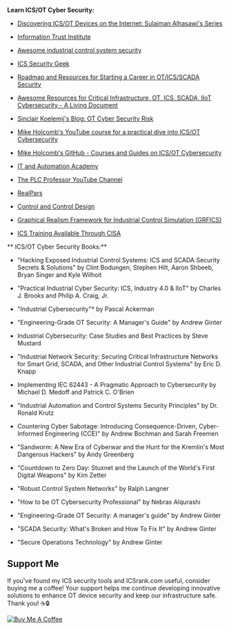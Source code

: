 **Learn ICS/OT Cyber Security:**
- [Discovering ICS/OT Devices on the Internet: Sulaiman Alhasawi's Series](https://zerontek.com/zt/category/ot-hunt/)

- [Information Trust Institute ](https://github.com/ITI/ICS-Security-Tools/tree/master/guides)

-  [Awesome industrial control system security](https://github.com/hslatman/awesome-industrial-control-system-security)

- [ICS Security Geek](https://github.com/Ka0sKl0wN/ICS-Security-Study-Resources)

- [Roadmap and Resources for Starting a Career in OT/ICS/SCADA Security](https://www.linkedin.com/posts/manjunathhiregange_otsecurity-otcybersecurity-icssecurity-activity-7043800232131788800-FA-W/?utm_source=share&utm_medium=member_android)

- [Awesome Resources for Critical Infrastructure, OT, ICS, SCADA, IIoT Cybersecurity - A Living Document](https://www.linkedin.com/pulse/awesome-resources-critical-infrastructure-living-document-gary-kong%3FtrackingId=sxWYC%252BWhS1SWg14wlwBwuw%253D%253D/?trackingId=sxWYC%2BWhS1SWg14wlwBwuw%3D%3D)
- [Sinclair Koelemij's Blog: OT Cyber Security Risk](https://otcybersecurity.blog)
- [Mike Holcomb's YouTube course for a practical dive into ICS/OT Cybersecurity](https://www.youtube.com/@utilsec)
- [Mike Holcomb's GitHub - Courses and Guides on ICS/OT Cybersecurity](https://github.com/utilsec)
- [IT and Automation Academy](https://www.youtube.com/@ITandAutomationAcademy)
- [The PLC Professor YouTube Channel](https://www.youtube.com/@plcprofessor)
- [RealPars](https://www.youtube.com/@realpars)
- [Control and Control Design ](https://www.youtube.com/@ControlControlDesign)
- [Graphical Realism Framework for Industrial Control Simulation (GRFICS)  ](https://github.com/Fortiphyd/GRFICSv2)
- [ICS Training Available Through CISA  ](https://www.cisa.gov/resources-tools/programs/ics-training-available-through-cisa)

** ICS/OT Cyber Security Books:**
- "Hacking Exposed Industrial Control Systems: ICS and SCADA Security Secrets & Solutions" by Clint Bodungen, Stephen Hilt, Aaron Shbeeb, Bryan Singer and Kyle Wilhoit

- "Practical Industrial Cyber Security: ICS, Industry 4.0 & IIoT" by Charles J. Brooks and Philip A. Craig, Jr.

- "Industrial Cybersecurity"* by Pascal Ackerman

- "Engineering-Grade OT Security: A Manager's Guide" by Andrew Ginter

- Industrial Cybersecurity: Case Studies and Best Practices by Steve Mustard

- "Industrial Network Security: Securing Critical Infrastructure Networks for Smart Grid, SCADA, and Other Industrial Control Systems" by Eric D. Knapp

- Implementing IEC 62443 - A Pragmatic Approach to Cybersecurity by Michael D. Medoff and Patrick C. O'Brien

- "Industrial Automation and Control Systems Security Principles" by Dr. Ronald Krutz

- Countering Cyber Sabotage: Introducing Consequence-Driven, Cyber-Informed Engineering (CCE)" by Andrew Bochman and Sarah Freemen

- "Sandworm: A New Era of Cyberwar and the Hunt for the Kremlin's Most Dangerous Hackers" by Andy Greenberg

- "Countdown to Zero Day: Stuxnet and the Launch of the World's First Digital Weapons" by Kim Zetter

- "Robust Control System Networks" by Ralph Langner

- "How to be OT Cybersecurity Professional" by Nebras Alqurashi

- "Engineering-Grade OT Security: A manager's guide" by  Andrew Ginter

- "SCADA Security: What's Broken and How To Fix It"  by  Andrew Ginter

- "Secure Operations Technology" by  Andrew Ginter








  


<h2>Support Me</h2>
<p>If you've found my ICS security tools and ICSrank.com useful, consider buying me a coffee! Your support helps me continue developing innovative solutions to enhance OT device security and keep our infrastructure safe. Thank you! ☕🔒</p>
<a href="https://buymeacoffee.com/alhasawi" target="_blank">
    <img src="https://www.buymeacoffee.com/assets/img/custom_images/orange_img.png" alt="Buy Me A Coffee">
</a>
